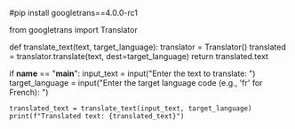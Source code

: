 #pip install googletrans==4.0.0-rc1

from googletrans import Translator

def translate_text(text, target_language):
    translator = Translator()
    translated = translator.translate(text, dest=target_language)
    return translated.text

if __name__ == "__main__":
    input_text = input("Enter the text to translate: ")
    target_language = input("Enter the target language code (e.g., 'fr' for French): ")

    translated_text = translate_text(input_text, target_language)
    print(f"Translated text: {translated_text}")



